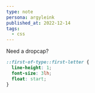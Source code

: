 ```yaml
---
type: note
persona: argyleink
published_at: 2022-12-14
tags: 
  - css
---
```


Need a dropcap?

```css
::first-of-type::first-letter {
  line-height: 1;
  font-size: 3lh;
  float: start;
}
```